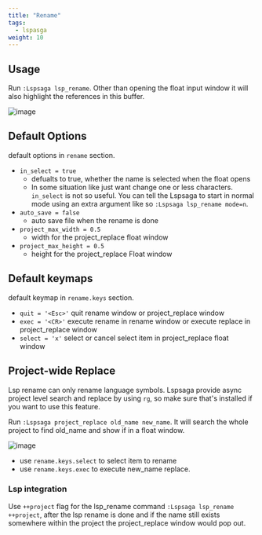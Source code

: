 ```yaml
---
title: "Rename"
tags:
  - lspasga
weight: 10
---
```


## Usage

Run `:Lspsaga lsp_rename`. Other than opening the float input window it will also highlight the references in this buffer.

![image](https://github.com/nvimdev/lspsaga.nvim/assets/41671631/bb81149a-d24e-4f14-a8b5-ddf0cc1d9908)

## Default Options

default options in `rename` section.

- `in_select = true`
  - defualts to true, whether the name is selected when the float opens
  - In some situation like just want change one or less characters. `in_select` is not so useful. You can tell the Lspsaga to start in normal mode using an extra argument like so `:Lspsaga lsp_rename mode=n`.
- `auto_save = false`
  - auto save file when the rename is done
- `project_max_width = 0.5`
  - width for the project_replace float window
- `project_max_height = 0.5`
  - height for the project_replace Float window

## Default keymaps

default keymap in `rename.keys` section.

- `quit = '<Esc>'` quit rename window or project_replace window
- `exec = '<CR>'` execute rename in rename window or execute replace in project_replace window
- `select = 'x'` select or cancel select item in project_replace float window

## Project-wide Replace

Lsp rename can only rename language symbols. Lspsaga provide async project level search and replace by using `rg`, so make sure that's installed if you want to use this feature.

Run `:Lspsaga project_replace old_name new_name`. It will search the whole project to find old_name and show if in a float window.

![image](https://github.com/nvimdev/lspsaga.nvim/assets/41671631/5afdbf13-f88a-4adc-8f79-5fd48da61743)

- use `rename.keys.select` to select item to rename
- use `rename.keys.exec` to execute new_name replace.

### Lsp integration

Use `++project` flag for the lsp_rename command `:Lspsaga lsp_rename ++project`, after the lsp rename is done and if the name still exists somewhere within the project the project_replace window would pop out.
